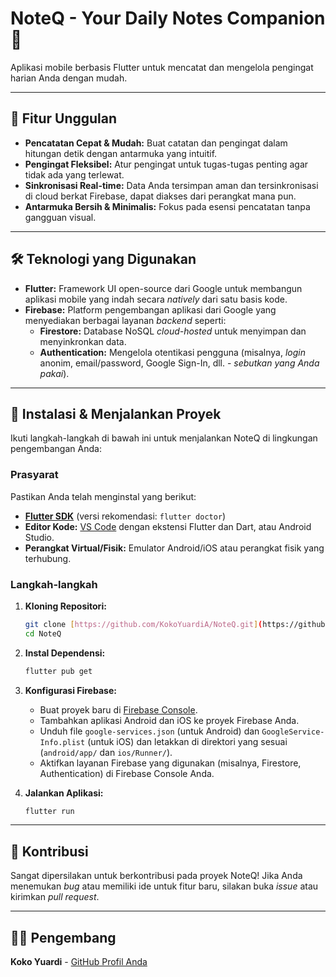 # NoteQ - Your Daily Notes Companion 📝

Aplikasi mobile berbasis Flutter untuk mencatat dan mengelola pengingat harian Anda dengan mudah.

---

## 🌟 Fitur Unggulan

* **Pencatatan Cepat & Mudah:** Buat catatan dan pengingat dalam hitungan detik dengan antarmuka yang intuitif.
* **Pengingat Fleksibel:** Atur pengingat untuk tugas-tugas penting agar tidak ada yang terlewat.
* **Sinkronisasi Real-time:** Data Anda tersimpan aman dan tersinkronisasi di cloud berkat Firebase, dapat diakses dari perangkat mana pun.
* **Antarmuka Bersih & Minimalis:** Fokus pada esensi pencatatan tanpa gangguan visual.

---

## 🛠️ Teknologi yang Digunakan

* **Flutter:** Framework UI open-source dari Google untuk membangun aplikasi mobile yang indah secara *natively* dari satu basis kode.
* **Firebase:** Platform pengembangan aplikasi dari Google yang menyediakan berbagai layanan *backend* seperti:
    * **Firestore:** Database NoSQL *cloud-hosted* untuk menyimpan dan menyinkronkan data.
    * **Authentication:** Mengelola otentikasi pengguna (misalnya, *login* anonim, email/password, Google Sign-In, dll. - *sebutkan yang Anda pakai*).

---

## 🚀 Instalasi & Menjalankan Proyek

Ikuti langkah-langkah di bawah ini untuk menjalankan NoteQ di lingkungan pengembangan Anda:

### Prasyarat

Pastikan Anda telah menginstal yang berikut:

* [**Flutter SDK**](https://flutter.dev/docs/get-started/install) (versi rekomendasi: `flutter doctor`)
* **Editor Kode:** [VS Code](https://code.visualstudio.com/download) dengan ekstensi Flutter dan Dart, atau Android Studio.
* **Perangkat Virtual/Fisik:** Emulator Android/iOS atau perangkat fisik yang terhubung.

### Langkah-langkah

1.  **Kloning Repositori:**
    ```bash
    git clone [https://github.com/KokoYuardiA/NoteQ.git](https://github.com/KokoYuardiA/NoteQ.git)
    cd NoteQ
    ```

2.  **Instal Dependensi:**
    ```bash
    flutter pub get
    ```

3.  **Konfigurasi Firebase:**
    * Buat proyek baru di [Firebase Console](https://console.firebase.google.com/).
    * Tambahkan aplikasi Android dan iOS ke proyek Firebase Anda.
    * Unduh file `google-services.json` (untuk Android) dan `GoogleService-Info.plist` (untuk iOS) dan letakkan di direktori yang sesuai (`android/app/` dan `ios/Runner/`).
    * Aktifkan layanan Firebase yang digunakan (misalnya, Firestore, Authentication) di Firebase Console Anda.

4.  **Jalankan Aplikasi:**
    ```bash
    flutter run
    ```

---

## 🤝 Kontribusi

Sangat dipersilakan untuk berkontribusi pada proyek NoteQ! Jika Anda menemukan *bug* atau memiliki ide untuk fitur baru, silakan buka *issue* atau kirimkan *pull request*.

---

## 🧑‍💻 Pengembang

**Koko Yuardi** - [GitHub Profil Anda](https://github.com/KokoYuardiA)
